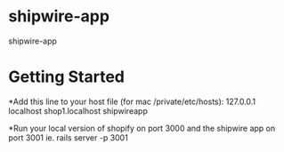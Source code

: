 shipwire-app
============

shipwire-app


Getting Started
===============

*Add this line to your host file (for mac /private/etc/hosts):
127.0.0.1 localhost shop1.localhost shipwireapp

*Run your local version of shopify on port 3000
and the shipwire app on port 3001 ie. rails server -p 3001